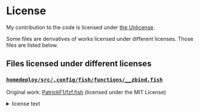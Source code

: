 # License

My contribution to the code is licensed under [the Unlicense](./LICENSE_UNLICENSE).

Some files are derivatives of works licensed under different licenses. Those files are listed below.

## Files licensed under different licenses

### [`homedeploy/src/.config/fish/functions/__zbind.fish`](./homedeploy/src/.config/fish/functions/__zbind.fish)

Original work: [PatrickF1/fzf.fish](https://github.com/PatrickF1/fzf.fish) (licensed under the MIT License)

<details>
<summary>license text</summary>

```
# MIT License

Copyright © `2020` `Patrick`

Permission is hereby granted, free of charge, to any person obtaining a copy
of this software and associated documentation files (the "Software"), to deal
in the Software without restriction, including without limitation the rights
to use, copy, modify, merge, publish, distribute, sublicense, and/or sell
copies of the Software, and to permit persons to whom the Software is
furnished to do so, subject to the following conditions:

The above copyright notice and this permission notice shall be included in all
copies or substantial portions of the Software.

THE SOFTWARE IS PROVIDED "AS IS", WITHOUT WARRANTY OF ANY KIND, EXPRESS OR
IMPLIED, INCLUDING BUT NOT LIMITED TO THE WARRANTIES OF MERCHANTABILITY,
FITNESS FOR A PARTICULAR PURPOSE AND NONINFRINGEMENT. IN NO EVENT SHALL THE
AUTHORS OR COPYRIGHT HOLDERS BE LIABLE FOR ANY CLAIM, DAMAGES OR OTHER
LIABILITY, WHETHER IN AN ACTION OF CONTRACT, TORT OR OTHERWISE, ARISING FROM,
OUT OF OR IN CONNECTION WITH THE SOFTWARE OR THE USE OR OTHER DEALINGS IN THE
SOFTWARE.
```

</details>
